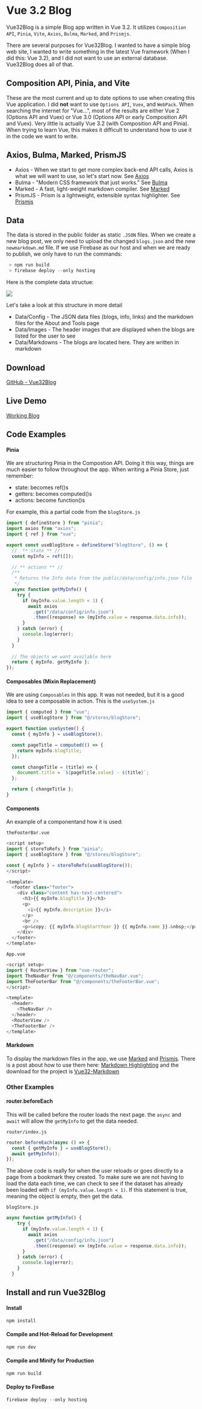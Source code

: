 # Vue 3.2 Blog

Vue32Blog is a simple Blog app written in Vue 3.2. It utilizes `Composition API`, `Pinia`, `Vite`, `Axios`, `Bulma`, `Marked`, and `Prismjs`.

There are several purposes for Vue32Blog. I wanted to have a simple blog web site, I wanted to write something in the latest Vue framework (When I did this: Vue 3.2), and I did not want to use an external database. Vue32Blog does all of that.

## Composition API, Pinia, and Vite 

These are the most current and up to date options to use when creating this Vue application. I did **not** want to use `Options API`, `Vuex`, and `WebPack`. When searching the internet for "Vue...", most of the results are either Vue 2 (Options API and Vuex) or Vue 3.0 (Options API or early Composition API and Vuex). Very little is actually Vue 3.2 (with Composition API and Pinia). When trying to learn Vue, this makes it difficult to understand how to use it in the code we want to write.

## Axios, Bulma, Marked, PrismJS

* Axios - When we start to get more complex back-end API calls, Axios is what we will want to use, so let's start now. See [Axios](https://axios-http.com/)
* Bulma - "Modern CSS framework that just works." See [Bulma](https://bulma.io/)
* Marked - A fast, light-weight markdown compiler. See [Marked](https://marked.js.org/)
* PrismJS - Prism is a lightweight, extensible syntax highlighter. See [Prismjs](https://prismjs.com/)

## Data
The data is stored in the public folder as static `.JSON` files. When we create a new blog post, we only need to upload the changed `blogs.json` and the new `newmarkdown.md` file. If we use Firebase as our host and when we are ready to publish, we only have to run the commands:

```javascript
 > npm run build
 > firebase deploy --only hosting
```

Here is the complete data structue:

![](/data/markdowns/DataFileStructure.png)

Let's take a look at this structure in more detail

* Data/Config - The JSON data files (blogs, info, links) and the markdown files for the About and Tools page
* Data/Images - The header images that are displayed when the blogs are listed for the user to see
* Data/Markdowns - The blogs are located here. They are written in markdown

## Download
[GitHub - Vue32Blog](https://github.com/michaeldhead/Vue32Blog)

## Live Demo
[Working Blog](https://blog.theheadfamily.com/)

## Code Examples

#### Pinia
We are structuring Pinia in the Compostion API. Doing it this way, things are much easier to follow throughout the app. When writing a Pinia Store, just remember:
- state: becomes ref()s
- getters: becomes computed()s
- actions: become function()s

For example, this a partial code from the `blogStore.js`
```js
import { defineStore } from "pinia";
import axios from "axios";
import { ref } from "vue";

export const useBlogStore = defineStore("blogStore", () => {
  //  ** state ** //
  const myInfo = ref([]);

  // ** actions ** //
  /**
   * Returns the Info data from the public/data/config/info.json file
   */
  async function getMyInfo() {
    try {
      if (myInfo.value.length < 1) {
        await axios
          .get("/data/config/info.json")
          .then((response) => (myInfo.value = response.data.info));
      }
    } catch (error) {
      console.log(error);
    }
  }
  
  // The objects we want available here
  return { myInfo, getMyInfo };
});
```

#### Composables (Mixin Replacement)
We are using `Composables` in this app. It was not needed, but it is a good idea to see a composable in action. This is the `useSystem.js`

```js
import { computed } from "vue";
import { useBlogStore } from "@/stores/blogStore";

export function useSystem() {
  const { myInfo } = useBlogStore();

  const pageTitle = computed(() => {
    return myInfo.blogTitle;
  });

  const changeTitle = (title) => {
    document.title = `${pageTitle.value} - ${title}`;
  };

  return { changeTitle };
}

```

#### Components
An example of a componentand how it is used: 

`theFooterBar.vue`

```js
<script setup>
import { storeToRefs } from "pinia";
import { useBlogStore } from "@/stores/blogStore";

const { myInfo } = storeToRefs(useBlogStore());
</script>

<template>
  <footer class="footer">
    <div class="content has-text-centered">
      <h3>{{ myInfo.blogTitle }}</h3>
      <p>
        <i>{{ myInfo.description }}</i>
      </p>
      <br />
      <p>&copy; {{ myInfo.blogStartYear }} {{ myInfo.name }}.&nbsp;</p>
    </div>
  </footer>
</template>
```

`App.vue`
```js
<script setup>
import { RouterView } from "vue-router";
import TheNavBar from "@/components/theNavBar.vue";
import TheFooterBar from "@/components/theFooterBar.vue";
</script>

<template>
  <header>
    <TheNavBar />
  </header>
  <RouterView />
  <TheFooterBar />
</template>
```

#### Markdown
To display the markdown files in the app, we use [Marked](https://marked.js.org/) and [Prismjs](https://prismjs.com/). There is a post about how to use them here: [Markdown Highlighting](https://blog.theheadfamily.com/blog/blog3) and the download for the project is [Vue32-Markdown](https://github.com/michaeldhead/vue32-markdown)

### Other Examples
#### router.beforeEach
This will be called before the router loads the next page. the `async` and `await` will allow the `getMyInfo` to get the data needed. 

`router/index.js`
```js
router.beforeEach(async () => {
  const { getMyInfo } = useBlogStore();
  await getMyInfo();
});
```

The above code is really for when the user reloads or goes directly to a page from a bookmark they created. To make sure we are not having to load the data each time, we can check to see if the dataset has already been loaded with `if (myInfo.value.length < 1)`. If this statement is true, meaning the object is empty, then get the data.

`blogStore.js`
```js
async function getMyInfo() {
    try {
      if (myInfo.value.length < 1) {
        await axios
          .get("/data/config/info.json")
          .then((response) => (myInfo.value = response.data.info));
      }
    } catch (error) {
      console.log(error);
    }
  }
```


## Install and run Vue32Blog
#### Install
```javascript
npm install
```

#### Compile and Hot-Reload for Development

```javascript
npm run dev
```

#### Compile and Minify for Production

```javascript
npm run build
```

#### Deploy to FireBase
```javascript
firebase deploy --only hosting
```


